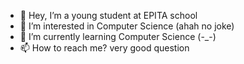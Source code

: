 - 👋 Hey, I’m a young student at EPITA school
- 👀 I’m interested in Computer Science (ahah no joke)
- 🌱 I’m currently learning Computer Science (-_-)
- 📫 How to reach me? very good question

<!---
ronfl3x/ronfl3x is a ✨ special ✨ repository because its `README.md` (this file) appears on your GitHub profile.
You can click the Preview link to take a look at your changes.
--->
